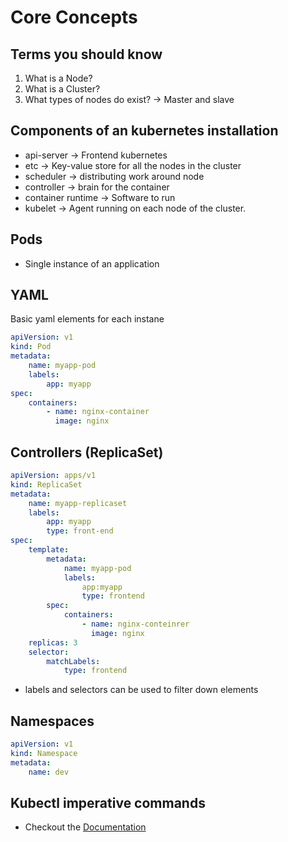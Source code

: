 # Core Concepts

## Terms you should know

1. What is a Node?
2. What is a Cluster?
3. What types of nodes do exist? -> Master and slave

## Components of an kubernetes installation

- api-server -> Frontend kubernetes
- etc -> Key-value store for all the nodes in the cluster
- scheduler -> distributing work around node
- controller -> brain for the container
- container runtime -> Software to run
- kubelet -> Agent running on each node of the cluster.

## Pods

- Single instance of an application

## YAML

Basic yaml elements for each instane

```yaml
apiVersion: v1
kind: Pod
metadata:
    name: myapp-pod
    labels:
        app: myapp
spec:
    containers:
        - name: nginx-container
          image: nginx
```

## Controllers (ReplicaSet)

```yaml
apiVersion: apps/v1
kind: ReplicaSet
metadata:
    name: myapp-replicaset
    labels:
        app: myapp
        type: front-end
spec:
    template:
        metadata:
            name: myapp-pod
            labels:
                app:myapp
                type: frontend
        spec:
            containers:
                - name: nginx-conteinrer
                  image: nginx
    replicas: 3
    selector:
        matchLabels:
            type: frontend
```

- labels and selectors can be used to filter down elements

## Namespaces

```yaml
apiVersion: v1
kind: Namespace
metadata:
    name: dev
```

## Kubectl imperative commands

- Checkout the [Documentation](https://kubernetes.io/docs/reference/kubectl/conventions/)
